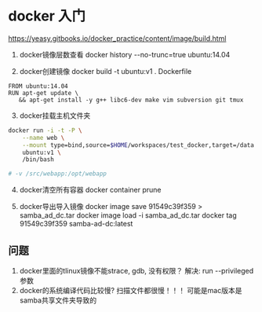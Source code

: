 # docker 入门

https://yeasy.gitbooks.io/docker_practice/content/image/build.html

1. docker镜像层数查看
docker history --no-trunc=true ubuntu:14.04

2. docker创建镜像
docker build -t ubuntu:v1 .
 Dockerfile
 ```docker
 FROM ubuntu:14.04
RUN apt-get update \
    && apt-get install -y g++ libc6-dev make vim subversion git tmux
 ```

3. docker挂载主机文件夹
```bash
docker run -i -t -P \
    --name web \
    --mount type=bind,source=$HOME/workspaces/test_docker,target=/data \
    ubuntu:v1 \
	/bin/bash

# -v /src/webapp:/opt/webapp
```

4. docker清空所有容器
docker container  prune

5. docker导出导入镜像
docker image save 91549c39f359 > samba_ad_dc.tar
docker image load -i samba_ad_dc.tar
docker tag 91549c39f359 samba-ad-dc:latest


## 问题
1. docker里面的tlinux镜像不能strace, gdb, 没有权限？
  解决: run --privileged 参数
2. docker的系统编译代码比较慢? 扫描文件都很慢！！！
  可能是mac版本是samba共享文件夹导致的
